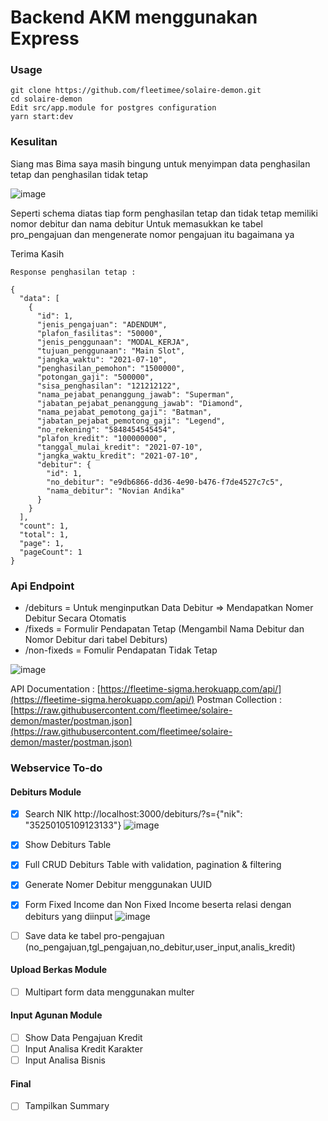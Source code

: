 # Backend AKM menggunakan Express

### Usage
```
git clone https://github.com/fleetimee/solaire-demon.git
cd solaire-demon
Edit src/app.module for postgres configuration
yarn start:dev
```
### Kesulitan
Siang mas Bima saya masih bingung untuk menyimpan data penghasilan tetap dan penghasilan tidak tetap

![image](https://user-images.githubusercontent.com/45744788/177489337-331da4a7-d4cb-4cdd-9211-a49004864277.png)

Seperti schema diatas tiap form penghasilan tetap dan tidak tetap memiliki nomor debitur dan nama debitur
Untuk memasukkan ke tabel pro_pengajuan dan mengenerate nomor pengajuan itu bagaimana ya 

Terima Kasih
```
Response penghasilan tetap : 

{
  "data": [
    {
      "id": 1,
      "jenis_pengajuan": "ADENDUM",
      "plafon_fasilitas": "50000",
      "jenis_penggunaan": "MODAL_KERJA",
      "tujuan_penggunaan": "Main Slot",
      "jangka_waktu": "2021-07-10",
      "penghasilan_pemohon": "1500000",
      "potongan_gaji": "500000",
      "sisa_penghasilan": "121212122",
      "nama_pejabat_penanggung_jawab": "Superman",
      "jabatan_pejabat_penanggung_jawab": "Diamond",
      "nama_pejabat_pemotong_gaji": "Batman",
      "jabatan_pejabat_pemotong_gaji": "Legend",
      "no_rekening": "5848454545454",
      "plafon_kredit": "100000000",
      "tanggal_mulai_kredit": "2021-07-10",
      "jangka_waktu_kredit": "2021-07-10",
      "debitur": {
        "id": 1,
        "no_debitur": "e9db6866-dd36-4e90-b476-f7de4527c7c5",
        "nama_debitur": "Novian Andika"
      }
    }
  ],
  "count": 1,
  "total": 1,
  "page": 1,
  "pageCount": 1
}
```

### Api Endpoint

- /debiturs = Untuk menginputkan Data Debitur => Mendapatkan Nomer Debitur Secara Otomatis
- /fixeds = Formulir Pendapatan Tetap (Mengambil Nama Debitur dan Nomor Debitur dari tabel Debiturs)
- /non-fixeds = Fomulir Pendapatan Tidak Tetap



![image](https://user-images.githubusercontent.com/45744788/177477728-45037c0d-6a2f-41c7-8c7b-94a2586d1823.png)

API Documentation : [https://fleetime-sigma.herokuapp.com/api/](https://fleetime-sigma.herokuapp.com/api/)
Postman Collection :  [https://raw.githubusercontent.com/fleetimee/solaire-demon/master/postman.json](https://raw.githubusercontent.com/fleetimee/solaire-demon/master/postman.json)

### Webservice To-do

#### Debiturs Module
- [x] Search NIK
http://localhost:3000/debiturs/?s={"nik": "35250105109123133"}
![image](https://user-images.githubusercontent.com/45744788/177474338-552caba1-03ad-46a9-b5d4-5f11337d1b28.png)
- [x] Show Debiturs Table 
- [x] Full CRUD Debiturs Table with validation, pagination & filtering
- [x] Generate Nomer Debitur menggunakan UUID
- [x] Form Fixed Income dan Non Fixed Income beserta relasi dengan debiturs yang diinput
![image](https://user-images.githubusercontent.com/45744788/177475569-c54cb45a-6ff6-4aa4-b07b-66f278bc1356.png)

- [ ] Save data ke tabel pro-pengajuan (no_pengajuan,tgl_pengajuan,no_debitur,user_input,analis_kredit)

#### Upload Berkas Module
- [ ] Multipart form data menggunakan multer

#### Input Agunan Module
- [ ] Show Data Pengajuan Kredit 
- [ ] Input Analisa Kredit Karakter
- [ ] Input Analisa Bisnis

#### Final
- [ ] Tampilkan Summary
